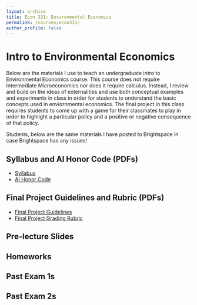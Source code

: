 ```yaml
---
layout: archive
title: Econ 331: Environmental Economics
permalink: /courses/econ331/
author_profile: false
---
```


# Intro to Environmental Economics

Below are the materials I use to teach an undergraduate intro to Environmental Economics course. This course does not require Intermediate Microeconomics nor does it require calculus. Instead, I review and build on the ideas of externalities and use both conceptual examples and experiments in class in order for students to understand the basic concepts used in enviornmental economics. The final project in this class requires students to come up with a game for their classmates to play in order to highlight a particular policy and a positive or negative consequence of that policy.

Students, below are the same materials I have posted to Brightspace in case Brightspace has any issues!

## Syllabus and AI Honor Code (PDFs)
- <a href="/files/econ-331/Syllabus Fall 2025.pdf" target="_blank" rel="noopener">Syllabus</a>
- <a href="/files/econ-331/AI Honor Code.pdf" target="_blank" rel="noopener">AI Honor Code</a>

## Final Project Guidelines and Rubric (PDFs)
- <a href="/files/econ-331/Final Project Guidelines.pdf" target="_blank" rel="noopener">Final Project Guidelines</a>
- <a href="/files/econ-331/Final Project Grading Rubric.pdf" target="_blank" rel="noopener">Final Project Grading Rubric</a>


## Pre-lecture Slides

## Homeworks

## Past Exam 1s

## Past Exam 2s



